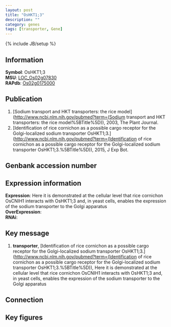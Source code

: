 ```yaml
---
layout: post
title: "OsHKT1;3"
description: ""
category: genes
tags: [transporter, Gene]
---
```

{% include JB/setup %}

## Information
__Symbol__: OsHKT1;3  
__MSU__: [LOC_Os02g07830](http://rice.plantbiology.msu.edu/cgi-bin/ORF_infopage.cgi?orf=LOC_Os02g07830)  
__RAPdb__: [Os02g0175000](http://rapdb.dna.affrc.go.jp/viewer/gbrowse_details/irgsp1?name=Os02g0175000)  

## Publication
1. [Sodium transport and HKT transporters: the rice model](http://www.ncbi.nlm.nih.gov/pubmed?term=(Sodium transport and HKT transporters: the rice model%5BTitle%5D)), 2003, The Plant Journal.
2. [Identification of rice cornichon as a possible cargo receptor for the Golgi-localized sodium transporter OsHKT1;3.](http://www.ncbi.nlm.nih.gov/pubmed?term=(Identification of rice cornichon as a possible cargo receptor for the Golgi-localized sodium transporter OsHKT1;3.%5BTitle%5D)), 2015, J Exp Bot.

## Genbank accession number

## Expression information
__Expression__: Here it is demonstrated at the cellular level that rice cornichon OsCNIH1 interacts with OsHKT1;3 and, in yeast cells, enables the expression of the sodium transporter to the Golgi apparatus  
__OverExpression__:  
__RNAi__:  

## Key message
1. __transporter__, [Identification of rice cornichon as a possible cargo receptor for the Golgi-localized sodium transporter OsHKT1;3.](http://www.ncbi.nlm.nih.gov/pubmed?term=(Identification of rice cornichon as a possible cargo receptor for the Golgi-localized sodium transporter OsHKT1;3.%5BTitle%5D)),  Here it is demonstrated at the cellular level that rice cornichon OsCNIH1 interacts with OsHKT1;3 and, in yeast cells, enables the expression of the sodium transporter to the Golgi apparatus

## Connection

## Key figures


